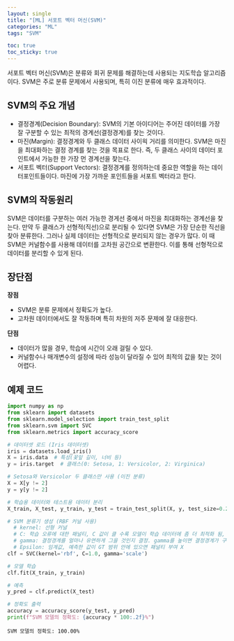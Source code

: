 ```yaml
---
layout: single
title: "[ML] 서포트 벡터 머신(SVM)"
categories: "ML"
tags: "SVM"

toc: true
toc_sticky: true
---
```


서포트 벡터 머신(SVM)은 분류와 회귀 문제를 해결하는데 사용되는 지도학습 알고리즘이다. SVM은 주로 분류 문제에서 사용되며, 특히 이진 분류에 매우 효과적이다.

## SVM의 주요 개념
- 결정경계(Decision Boundary): SVM의 기본 아이디어는 주어진 데이터를 가장 잘 구분할 수 있는 최적의 경계선(결정경계)를 찾는 것이다.
- 마진(Margin): 결정경계와 두 클래스 데이터 사이읙 거리를 의미한다. SVM은 마진을 최대화하는 결정 경계를 찾는 것을 목표로 한다. 즉, 두 클래스 사이의 데이터 포인트에서 가능한 한 가장 먼 경계선을 찾는다.
- 서포트 벡터(Support Vectors): 결정경계를 정의하는데 중요한 역할을 하는 데이터포인트들이다. 마진에 가장 가까운 포인트들을 서포트 벡터라고 한다.

## SVM의 작동원리
SVM은 데이터를 구분하는 여러 가능한 경게선 중에서 마진을 최대화하는 경계선을 찾는다. 만약 두 클래스가 선형적(직선)으로 분리될 수 있다면 SVM은 가장 단순한 직선을 찾아 분류한다. 그러나 실제 데이터는 선형적으로 분리되지 않는 경우가 많다. 이 때 SVM은 커널함수를 사용해 데이터를 고차원 공간으로 변환한다. 이를 통해 선형적으로 데이터를 분리할 수 있게 된다.

## 장단점
**장점**
- SVM은 분류 문제에서 정확도가 높다.
- 고차원 데이터에서도 잘 작동하며 특히 차원의 저주 문제에 잘 대응한다.

**단점**
- 데이터가 많을 경우, 학습에 시간이 오래 걸릴 수 있다.
- 커널함수나 매개변수의 설정에 따라 성능이 달라질 수 있어 최적의 값을 찾는 것이 어렵다.

## 예제 코드
```python
import numpy as np
from sklearn import datasets
from sklearn.model_selection import train_test_split
from sklearn.svm import SVC
from sklearn.metrics import accuracy_score

# 데이터셋 로드 (Iris 데이터셋)
iris = datasets.load_iris()
X = iris.data  # 특성(꽃잎 길이, 너비 등)
y = iris.target  # 클래스(0: Setosa, 1: Versicolor, 2: Virginica)

# Setosa와 Versicolor 두 클래스만 사용 (이진 분류)
X = X[y != 2]
y = y[y != 2]

# 학습용 데이터와 테스트용 데이터 분리
X_train, X_test, y_train, y_test = train_test_split(X, y, test_size=0.2, random_state=42)

# SVM 분류기 생성 (RBF 커널 사용)
  # kernel: 선형 커널
  # C: 학습 오류에 대한 패널티, C 값이 클 수록 모델이 학습 데이터에 좀 더 최적화 됨, 너무 크면 오버피팅 발생
  # gamma: 결정경계를 얼마나 유연하게 그을 것인지 결정. gamma를 높이면 결정경계가 구불구불해짐
  # Epsilon: 임계값, 예측한 값이 GT 범위 안에 있으면 패널티 부여 X
clf = SVC(kernel='rbf', C=1.0, gamma='scale')

# 모델 학습
clf.fit(X_train, y_train)

# 예측
y_pred = clf.predict(X_test)

# 정확도 출력
accuracy = accuracy_score(y_test, y_pred)
print(f"SVM 모델의 정확도: {accuracy * 100:.2f}%")
```

    SVM 모델의 정확도: 100.00%

